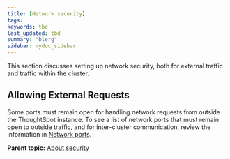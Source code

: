 ```yaml
---
title: [Network security]
tags: 
keywords: tbd
last_updated: tbd
summary: "blerg"
sidebar: mydoc_sidebar
---
```

This section discusses setting up network security, both for external traffic and traffic within the cluster.

## Allowing External Requests

Some ports must remain open for handling network requests from outside the ThoughtSpot instance. To see a list of network ports that must remain open to outside traffic, and for inter-cluster communication, review the information in [Network ports](../setup/firewall_ports.html#).

**Parent topic:** [About security](../../admin/data_security/about_security.html)
